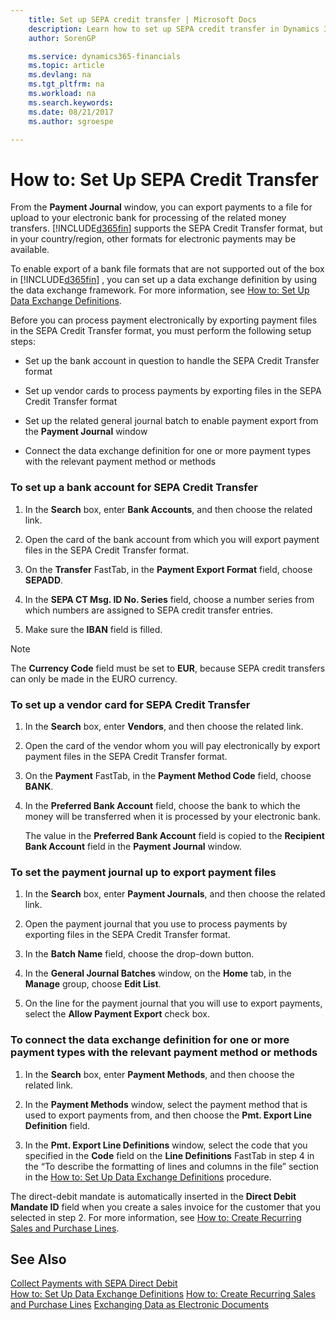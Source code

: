 ```yaml
---
    title: Set up SEPA credit transfer | Microsoft Docs
    description: Learn how to set up SEPA credit transfer in Dynamics 365 for Financials.
    author: SorenGP

    ms.service: dynamics365-financials
    ms.topic: article
    ms.devlang: na
    ms.tgt_pltfrm: na
    ms.workload: na
    ms.search.keywords:
    ms.date: 08/21/2017
    ms.author: sgroespe

---
```

# How to: Set Up SEPA Credit Transfer
From the **Payment Journal** window, you can export payments to a file for upload to your electronic bank for processing of the related money transfers. [!INCLUDE[d365fin](includes/d365fin_md.md)] supports the SEPA Credit Transfer format, but in your country/region, other formats for electronic payments may be available.  

To enable export of a bank file formats that are not supported out of the box in [!INCLUDE[d365fin](includes/d365fin_md.md)] , you can set up a data exchange definition by using the data exchange framework. For more information, see [How to: Set Up Data Exchange Definitions](across-how-to-set-up-data-exchange-definitions.md).  

Before you can process payment electronically by exporting payment files in the SEPA Credit Transfer format, you must perform the following setup steps:  

-   Set up the bank account in question to handle the SEPA Credit Transfer format  

-   Set up vendor cards to process payments by exporting files in the SEPA Credit Transfer format  

-   Set up the related general journal batch to enable payment export from the **Payment Journal** window  

-   Connect the data exchange definition for one or more payment types with the relevant payment method or methods  

### To set up a bank account for SEPA Credit Transfer  

1.  In the **Search** box, enter **Bank Accounts**, and then choose the related link.  

2.  Open the card of the bank account from which you will export payment files in the SEPA Credit Transfer format.  

3.  On the **Transfer** FastTab, in the **Payment Export Format** field, choose **SEPADD**.  

4.  In the **SEPA CT Msg. ID No. Series** field, choose a number series from which numbers are assigned to SEPA credit transfer entries.  

5.  Make sure the **IBAN** field is filled.  

> [!NOTE]  
>  The **Currency Code** field must be set to **EUR**, because SEPA credit transfers can only be made in the EURO currency.  

### To set up a vendor card for SEPA Credit Transfer  

1.  In the **Search** box, enter **Vendors**, and then choose the related link.  

2.  Open the card of the vendor whom you will pay electronically by export payment files in the SEPA Credit Transfer format.  

3.  On the **Payment** FastTab, in the **Payment Method Code** field, choose **BANK**.  

4.  In the **Preferred Bank Account** field, choose the bank to which the money will be transferred when it is processed by your electronic bank.  

     The value in the **Preferred Bank Account** field is copied to the **Recipient Bank Account** field in the **Payment Journal** window.  

### To set the payment journal up to export payment files  

1.  In the **Search** box, enter **Payment Journals**, and then choose the related link.  

2.  Open the payment journal that you use to process payments by exporting files in the SEPA Credit Transfer format.  

3.  In the **Batch Name** field, choose the drop\-down button.  

4.  In the **General Journal Batches** window, on the **Home** tab, in the **Manage** group, choose **Edit List**.  

5.  On the line for the payment journal that you will use to export payments, select the **Allow Payment Export** check box.  

### To connect the data exchange definition for one or more payment types with the relevant payment method or methods  

1.  In the **Search** box, enter **Payment Methods**, and then choose the related link.  

2.  In the **Payment Methods** window, select the payment method that is used to export payments from, and then choose the **Pmt. Export Line Definition** field.  

3.  In the **Pmt. Export Line Definitions** window, select the code that you specified in the **Code** field on the **Line Definitions** FastTab in step 4 in the “To describe the formatting of lines and columns in the file” section in the [How to: Set Up Data Exchange Definitions](across-how-to-set-up-data-exchange-definitions) procedure.  

The direct-debit mandate is automatically inserted in the **Direct Debit Mandate ID** field when you create a sales invoice for the customer that you selected in step 2. For more information, see [How to: Create Recurring Sales and Purchase Lines](how-work-standard-lines.md).  

## See Also  
[Collect Payments with SEPA Direct Debit](finance-collect-payments-with-sepa-direct-debit.md)  
[How to: Set Up Data Exchange Definitions](across-how-to-set-up-data-exchange-definitions.md)
[How to: Create Recurring Sales and Purchase Lines](how-work-standard-lines.md)
[Exchanging Data as Electronic Documents](across-data-exchange.md)
